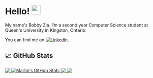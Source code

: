 <!-- More info, tips and tricks for making GitHub Profile README can be found in my article at https://towardsdatascience.com/build-a-stunning-readme-for-your-github-profile-9b80434fe5d7 -->



# Hello! <img src="https://raw.githubusercontent.com/MartinHeinz/MartinHeinz/master/wave.gif" width="30px">

My name's Bobby Zia. I’m a second year Computer Science student at Queen's University in Kingston, Ontario. 

You can find me on [![LinkedIn][3.2]][3].



## &#x1f4c8; GitHub Stats

<a href="https://github.com/bzia/bzia">
  <img align="center" src="https://github-readme-stats.vercel.app/api/top-langs/?username=bzia&hide=java,html&title_color=ffffff&text_color=c9cacc&icon_color=2bbc8a&bg_color=1d1f21" />
</a>
<a href="https://github.com/bzia/bzia">
  <img align="center" src="https://github-readme-stats.vercel.app/api?username=bzia&show_icons=true&line_height=27&count_private=true&title_color=ffffff&text_color=c9cacc&icon_color=2bbc8a&bg_color=1d1f21" alt="Martin's GitHub Stats" />
</a>

<a href="https://github.com/bzia/Tradr">
  <img align="center" src="https://github-readme-stats.vercel.app/api/pin/?username=bzia&repo=Tradr&title_color=ffffff&text_color=c9cacc&icon_color=2bbc8a&bg_color=1d1f21" />
</a>


<a href="https://github.com/bzia/StoreFront">
  <img align="center" src="https://github-readme-stats.vercel.app/api/pin/?username=bzia&repo=StoreFront&title_color=ffffff&text_color=c9cacc&icon_color=2bbc8a&bg_color=1d1f21" />
</a>    

<!-- links to social media icons -->

<!-- icons with padding -->


[2.1]: http://i.imgur.com/0o48UoR.png (github icon with padding)

<!-- icons without padding -->


[2.2]: http://i.imgur.com/9I6NRUm.png (github icon without padding)
[3.2]: https://raw.githubusercontent.com/MartinHeinz/MartinHeinz/master/linkedin-3-16.png (LinkedIn icon without padding)


<!-- links to your social media accounts -->

[2]: https://github.com/bzia
[3]: https://www.linkedin.com/in/baberzia/


<!-- Resources -->
<!-- Icons: https://simpleicons.org/ -->
<!-- GitHub Stats: https://github.com/anuraghazra/github-readme-stats -->
<!-- Emojis: https://emojipedia.org/emoji/ -->
<!-- HTML Emojis: https://www.fileformat.info/index.htm -->
<!-- Shields: https://shields.io/ -->
<!-- Awesome GitHub Profile README: https://github.com/abhisheknaiidu/awesome-github-profile-readme -->
